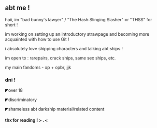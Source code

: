 ## abt me !
haii, im "bad bunny's lawyer" / "The Hash Slinging Slasher" or "THSS" for short !

im working on setting up an introductory strawpage and becoming more acquainted with how to use Git !

i absolutely love shipping characters and talking abt ships ! 

im open to : rarepairs, crack ships, same sex ships, etc.

my main fandoms - op + opbr, jjk

### dni !

◤over 18

◤discriminatory 

◤shameless abt darkship material/related content

#### thx for reading ! > . <
<!--
**bad-bunnys-lawyer/bad-bunnys-lawyer** is a ✨ _special_ ✨ repository because its `README.md` (this file) appears on your GitHub profile.

Here are some ideas to get you started:

- 🔭 I’m currently working on ...
- 🌱 I’m currently learning ...
- 👯 I’m looking to collaborate on ...
- 🤔 I’m looking for help with ...
- 💬 Ask me about ...
- 📫 How to reach me: ...
- 😄 Pronouns: ...
- ⚡ Fun fact: ...
-->
